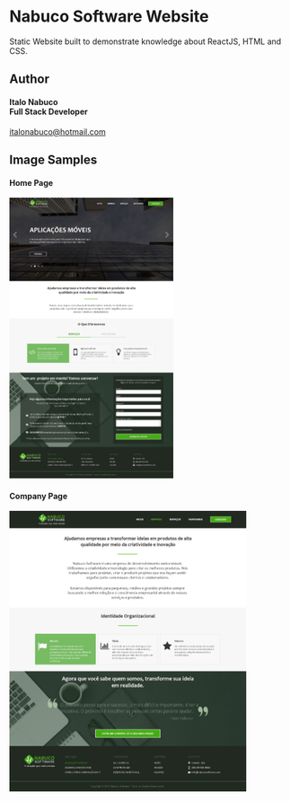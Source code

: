 # Nabuco Software Website

Static Website built to demonstrate knowledge about ReactJS, HTML and CSS.

## Author

#### Italo Nabuco<br>Full Stack Developer<br>
italonabuco@hotmail.com<br>

## Image Samples

#### Home Page
<img src="https://github.com/italonabuco/ns-website/blob/master/image-samples/ns-sample-1.jpeg" height="500">

#### Company Page
<img src="https://github.com/italonabuco/ns-website/blob/master/image-samples/ns-sample-2.jpeg" height="500">
